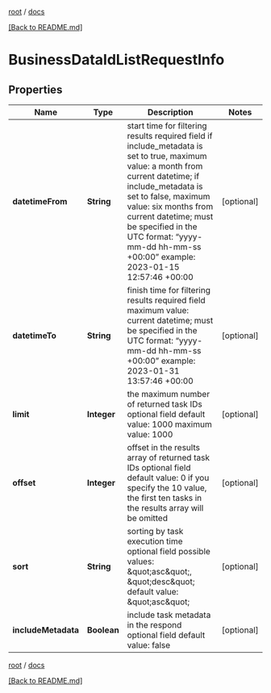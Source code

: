 [root](./../ "root") / [docs](./ "docs")

[[Back to README.md]](./../README.md "[Back to README.md]")

# BusinessDataIdListRequestInfo

## Properties

| Name | Type | Description | Notes |
|------------ | ------------- | ------------- | -------------|
|**datetimeFrom** | **String** | start time for filtering results required field if include_metadata is set to true, maximum value: a month from current datetime; if include_metadata is set to false, maximum value: six months from current datetime; must be specified in the UTC format: “yyyy-mm-dd hh-mm-ss +00:00” example: 2023-01-15 12:57:46 +00:00 |  [optional] |
|**datetimeTo** | **String** | finish time for filtering results required field maximum value: current datetime; must be specified in the UTC format: “yyyy-mm-dd hh-mm-ss +00:00” example: 2023-01-31 13:57:46 +00:00 |  [optional] |
|**limit** | **Integer** | the maximum number of returned task IDs optional field default value: 1000 maximum value: 1000 |  [optional] |
|**offset** | **Integer** | offset in the results array of returned task IDs optional field default value: 0 if you specify the 10 value, the first ten tasks in the results array will be omitted |  [optional] |
|**sort** | **String** | sorting by task execution time optional field possible values: \&quot;asc\&quot;, \&quot;desc\&quot; default value: \&quot;asc\&quot; |  [optional] |
|**includeMetadata** | **Boolean** | include task metadata in the respond optional field default value: false |  [optional] |

[root](./../ "root") / [docs](./ "docs")

[[Back to README.md]](./../README.md "[Back to README.md]")